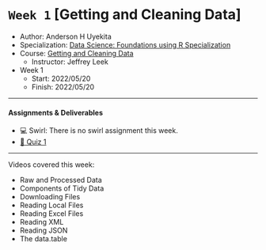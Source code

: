 # `Week 1` [Getting and Cleaning Data]

* Author: Anderson H Uyekita
* Specialization: [Data Science: Foundations using R Specialization](https://www.coursera.org/specializations/data-science-foundations-r)
* Course: [Getting and Cleaning Data](https://www.coursera.org/learn/data-cleaning)
    * Instructor: Jeffrey Leek
* Week 1
    * Start: 2022/05/20
    * Finish: 2022/05/20

***

#### Assignments & Deliverables

* :computer: Swirl: There is no swirl assignment this week.
* [:pencil: Quiz 1](./getting-and-cleaning-data_quiz-1.md)

***

Videos covered this week:

* Raw and Processed Data
* Components of Tidy Data
* Downloading Files
* Reading Local Files
* Reading Excel Files
* Reading XML
* Reading JSON
* The data.table
